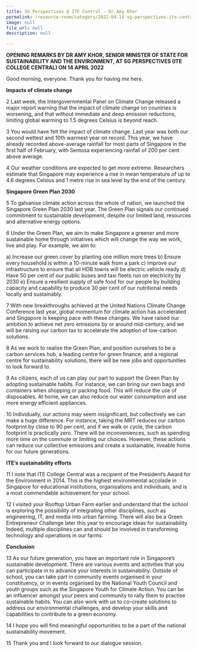 ```yaml
---
title: SG Perspectives @ ITE Central - Dr Amy Khor
permalink: /resource-room/category/2022-04-14-sg-perspectives-ite-central
image: null
file_url: null
description: null

---
```

**OPENING REMARKS BY DR AMY KHOR, SENIOR MINISTER OF STATE FOR SUSTAINABILITY AND THE ENVIRONMENT, AT SG PERSPECTIVES (ITE COLLEGE CENTRAL) ON 14 APRIL 2022**


Good morning, everyone. Thank you for having me here.

**Impacts of climate change**

2	Last week, the Intergovernmental Panel on Climate Change released a major report warning that the impact of climate change on countries is worsening, and that without immediate and deep emission reductions, limiting global warming to 1.5 degrees Celsius is beyond reach.

3	You would have felt the impact of climate change. Last year was both our second wettest and 10th warmest year on record. This year, we have already recorded above-average rainfall for most parts of Singapore in the first half of February, with Sentosa experiencing rainfall of 200 per cent above average.

4	Our weather conditions are expected to get more extreme. Researchers estimate that Singapore may experience a rise in mean temperature of up to 4.6 degrees Celsius and 1 metre rise in sea level by the end of the century.

**Singapore Green Plan 2030**

5	To galvanise climate action across the whole of nation, we launched the Singapore Green Plan 2030 last year. The Green Plan signals our continued commitment to sustainable development, despite our limited land, resources and alternative energy options.

6	Under the Green Plan, we aim to make Singapore a greener and more sustainable home through initiatives which will change the way we work, live and play. For example, we aim to:

a) Increase our green cover by planting one million more trees
b) Ensure every household is within a 10-minute walk from a park 
c) Improve our infrastructure to ensure that all HDB towns will be electric vehicle ready
d) Have 50 per cent of our public buses and taxi fleets run on electricity by 2030
e) Ensure a resilient supply of safe food for our people by building capacity and capability to produce 30 per cent of our nutritional needs locally and sustainably. 

7	 With new breakthroughs achieved at the United Nations Climate Change Conference last year, global momentum for climate action has accelerated and Singapore is keeping pace with these changes. We have raised our ambition to achieve net zero emissions by or around mid-century, and we will be raising our carbon tax to accelerate the adoption of low-carbon solutions. 

8	As we work to realise the Green Plan, and position ourselves to be a carbon services hub, a leading centre for green finance, and a regional centre for sustainability solutions, there will be new jobs and opportunities to look forward to.

9	As citizens, each of us can play our part to support the Green Plan by adopting sustainable habits. For instance, we can bring our own bags and containers when shopping or packing food. This will reduce the use of disposables. At home, we can also reduce our water consumption and use more energy efficient appliances. 

10 	Individually, our actions may seem insignificant, but collectively we can make a huge difference. For instance, taking the MRT reduces our carbon footprint by close to 90 per cent, and if we walk or cycle, the carbon footprint is practically zero. There will be inconveniences, such as spending more time on the commute or limiting our choices. However, these actions can reduce our collective emissions and create a sustainable, liveable home for our future generations.

**ITE’s sustainability efforts**

11	I note that ITE College Central was a recipient of the President’s Award for the Environment in 2014. This is the highest environmental accolade in Singapore for educational institutions, organisations and individuals, and is a most commendable achievement for your school. 

12	I visited your Rooftop Urban Farm earlier and understand that the school is exploring the possibility of integrating other disciplines, such as engineering, IT, and media into urban farming. There will also be a Green Entrepreneur Challenge later this year to encourage ideas for sustainability. Indeed, multiple disciplines can and should be involved in transforming technology and operations in our farms. 

**Conclusion**

13	As our future generation, you have an important role in Singapore’s sustainable development. There are various events and activities that you can participate in to advance your interests in sustainability. Outside of school, you can take part in community events organised in your constituency, or in events organised by the National Youth Council and youth groups such as the Singapore Youth for Climate Action. You can be an influencer amongst your peers and community to rally them to practise sustainable habits. You can also work with us to co-create solutions to address our environmental challenges, and develop your skills and capabilities to contribute to a green economy.

14	I hope you will find meaningful opportunities to be a part of the national sustainability movement.

15	Thank you and I look forward to our dialogue session.    
